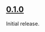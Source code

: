 ## [0.1.0](https://github.com/johnnymo87/stable-diffusion-webui-apple-silicon/releases/tag/v0.1.0)
Initial release.

